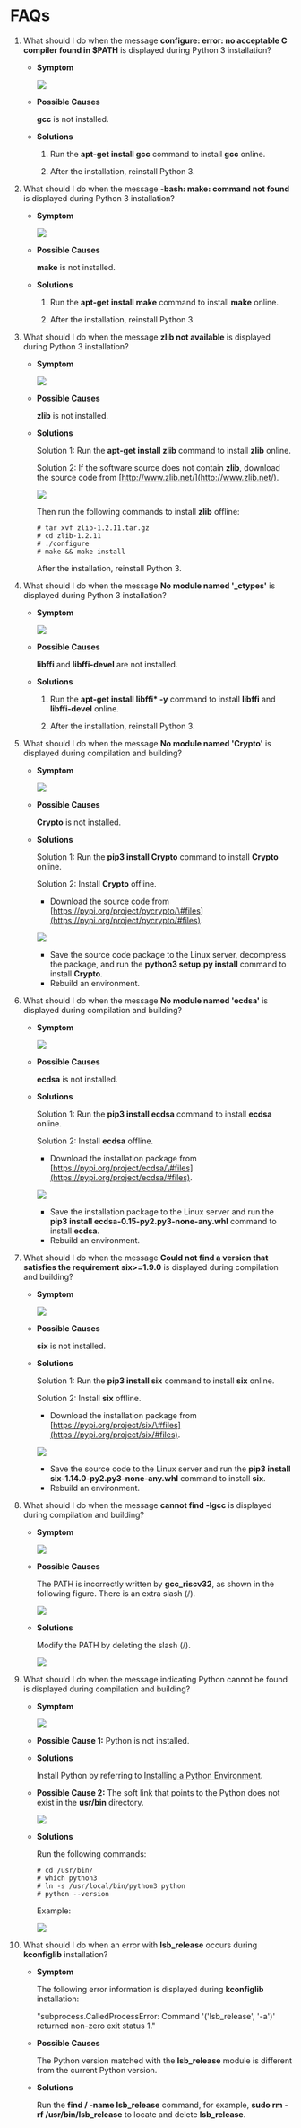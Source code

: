 # FAQs<a name="EN-US_TOPIC_0000001053143860"></a>

1.  What should I do when the message  **configure: error: no acceptable C compiler found in $PATH**  is displayed during Python 3 installation?
    -   **Symptom**

        ![](figures/en-us_image_0000001053782588.png)

    -   **Possible Causes**

        **gcc**  is not installed.

    -   **Solutions**

        1. Run the  **apt-get install gcc**  command to install  **gcc**  online.

        2. After the installation, reinstall Python 3.


2.  What should I do when the message  **-bash: make: command not found**  is displayed during Python 3 installation?
    -   **Symptom**

        ![](figures/en-us_image_0000001053302604.png)

    -   **Possible Causes**

        **make**  is not installed.

    -   **Solutions**

        1. Run the  **apt-get install make**  command to install  **make**  online.

        2. After the installation, reinstall Python 3.


3.  What should I do when the message  **zlib not available**  is displayed during Python 3 installation?
    -   **Symptom**

        ![](figures/en-us_image_0000001053183929.png)

    -   **Possible Causes**

        **zlib**  is not installed.

    -   **Solutions**

        Solution 1: Run the  **apt-get install zlib**  command to install  **zlib**  online.

        Solution 2: If the software source does not contain  **zlib**, download the source code from  [http://www.zlib.net/](http://www.zlib.net/).

        ![](figures/10.png)

        Then run the following commands to install  **zlib**  offline:

        ```
        # tar xvf zlib-1.2.11.tar.gz
        # cd zlib-1.2.11
        # ./configure
        # make && make install
        ```

        After the installation, reinstall Python 3.


4.  What should I do when the message  **No module named '\_ctypes'**  is displayed during Python 3 installation?
    -   **Symptom**

        ![](figures/en-us_image_0000001052623895.png)


    -   **Possible Causes**

        **libffi**  and  **libffi-devel**  are not installed.


    -   **Solutions**

        1. Run the  **apt-get install libffi\* -y**  command to install  **libffi**  and  **libffi-devel**  online.

        2. After the installation, reinstall Python 3.


5.  What should I do when the message  **No module named 'Crypto'**  is displayed during compilation and building?
    -   **Symptom**

        ![](figures/en-us_image_0000001052983874.png)


    -   **Possible Causes**

        **Crypto**  is not installed.


    -   **Solutions**

        Solution 1: Run the  **pip3 install Crypto**  command to install  **Crypto**  online.

        Solution 2: Install  **Crypto**  offline.

        -   Download the source code from  [https://pypi.org/project/pycrypto/\#files](https://pypi.org/project/pycrypto/#files).

        ![](figures/en-us_image_0000001053462612.png)

        -   Save the source code package to the Linux server, decompress the package, and run the  **python3 setup.py install**  command to install  **Crypto**.
        -   Rebuild an environment.


6.  What should I do when the message  **No module named 'ecdsa'**  is displayed during compilation and building?
    -   **Symptom**

        ![](figures/en-us_image_0000001053782588.png)


    -   **Possible Causes**

        **ecdsa**  is not installed.


    -   **Solutions**

        Solution 1: Run the  **pip3 install ecdsa**  command to install  **ecdsa**  online.

        Solution 2: Install  **ecdsa**  offline.

        -   Download the installation package from  [https://pypi.org/project/ecdsa/\#files](https://pypi.org/project/ecdsa/#files).

        ![](figures/en-us_image_0000001053022609.png)

        -   Save the installation package to the Linux server and run the  **pip3 install ecdsa-0.15-py2.py3-none-any.whl**  command to install  **ecdsa**.
        -   Rebuild an environment.


7.  What should I do when the message  **Could not find a version that satisfies the requirement six\>=1.9.0**  is displayed during compilation and building?
    -   **Symptom**

        ![](figures/en-us_image_0000001052862621.png)


    -   **Possible Causes**

        **six**  is not installed.


    -   **Solutions**

        Solution 1: Run the  **pip3 install six**  command to install  **six**  online.

        Solution 2: Install  **six**  offline.

        -   Download the installation package from  [https://pypi.org/project/six/\#files](https://pypi.org/project/six/#files).

        ![](figures/en-us_image_0000001052742629.png)

        -   Save the source code to the Linux server and run the  **pip3 install six-1.14.0-py2.py3-none-any.whl**  command to install  **six**.
        -   Rebuild an environment.


8.  What should I do when the message  **cannot find -lgcc**  is displayed during compilation and building?
    -   **Symptom**

        ![](figures/en-us_image_0000001053142611.png)


    -   **Possible Causes**

        The PATH is incorrectly written by  **gcc\_riscv32**, as shown in the following figure. There is an extra slash \(/\).

        ![](figures/en-us_image_0000001055682654.png)


    -   **Solutions**

        Modify the PATH by deleting the slash \(/\).

        ![](figures/en-us_image_0000001054804171.png)


9.  What should I do when the message indicating Python cannot be found is displayed during compilation and building?
    -   **Symptom**

        ![](figures/en-us_image_0000001055172843.png)


    -   **Possible Cause 1:**  Python is not installed.
    -   **Solutions**

        Install Python by referring to  [Installing a Python Environment](setting-up-a-development-environment.md#section126831816258).

    -   **Possible Cause 2:**  The soft link that points to the Python does not exist in the  **usr/bin**  directory.

        ![](figures/en-us_image_0000001055372855.png)

    -   **Solutions**

        Run the following commands:

        ```
        # cd /usr/bin/
        # which python3
        # ln -s /usr/local/bin/python3 python
        # python --version
        ```

        Example:

        ![](figures/en-us_image_0000001055012855.png)


10. What should I do when an error with  **lsb\_release**  occurs during  **kconfiglib**  installation?
    -   **Symptom**

        The following error information is displayed during  **kconfiglib**  installation:

        "subprocess.CalledProcessError: Command '\('lsb\_release', '-a'\)' returned non-zero exit status 1."

    -   **Possible Causes**

        The Python version matched with the  **lsb\_release**  module is different from the current Python version.

    -   **Solutions**

        Run the  **find / -name lsb\_release**  command, for example,  **sudo rm -rf /usr/bin/lsb\_release**  to locate and delete  **lsb\_release**.



